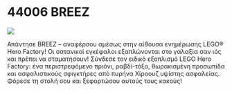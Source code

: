 # 44006 BREEZ

![](https://www.lego.com/cdn/product-assets/product.img.pri/44006_prod.jpg)

Απάντησε BREEZ – αναφέρσου αμέσως στην αίθουσα ενημέρωσης LEGO® Hero Factory! Οι σατανικοί εγκέφαλοι εξαπλώνονται στο γαλαξία σαν ιός και πρέπει να σταματήσουν! Σύνδεσε τον ειδικό εξοπλισμό LEGO Hero Factory: ένα περιστρεφόμενο πριόνι, ραβδί-τόξο, θωρακισμένη προσωπίδα και ασφαλιστικούς σφιγκτήρες από πυρήνα Χίροουζ υψίστης ασφαλείας. Φόρεσε τη στολή σου και ξεφορτώσου αυτούς τους κακούς!